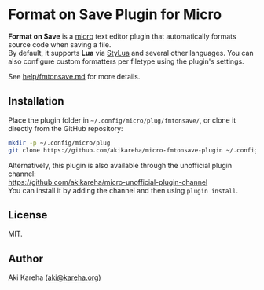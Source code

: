 # Format on Save Plugin for Micro

**Format on Save** is a [micro](https://micro-editor.github.io/) text editor
plugin that automatically formats source code when saving a file.  
By default, it supports **Lua** via
[StyLua](https://github.com/JohnnyMorganz/StyLua) and several other languages.
You can also configure custom formatters per filetype using the plugin's
settings.

See [help/fmtonsave.md](help/fmtonsave.md) for more details.

## Installation

Place the plugin folder in `~/.config/micro/plug/fmtonsave/`, or clone it
directly from the GitHub repository:

```sh
mkdir -p ~/.config/micro/plug
git clone https://github.com/akikareha/micro-fmtonsave-plugin ~/.config/micro/plug/fmtonsave
```

Alternatively, this plugin is also available through the unofficial plugin
channel:  
https://github.com/akikareha/micro-unofficial-plugin-channel  
You can install it by adding the channel and then using `plugin install`.

## License

MIT.

## Author

Aki Kareha (aki@kareha.org)

